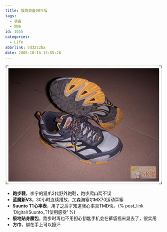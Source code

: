 ```yaml
---
title: 慢跑装备08年版
tags:
  - 装备
  - 跑步
id: 1055
categories:
  - Life
abbrlink: bd3222ba
date: 2008-10-16 15:55:26
---
```


![](/images/2008/10/16_200810161608071262_6535.jpg)

*   **跑步鞋**，李宁的猫爪2代野外跑鞋，跑步爬山两不误
*   **蓝魔新V3**，30小时连续播放，加森海塞尔MX70运动耳塞
*   **Suunto T1心率表**，用了之后才知道我心率真TMD快。{% post_link 'Digital/Suunto_T1使用感受' %}
*   **极地贴身腰包**，跑步时再也不用担心钥匙手机会在裤袋摇来晃去了，很实用
*   **方巾**，绑在手上可以擦汗